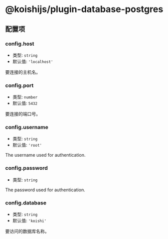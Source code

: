 # @koishijs/plugin-database-postgres

## 配置项

### config.host

- 类型: `string`
- 默认值: `'localhost'`

要连接的主机名。

### config.port

- 类型: `number`
- 默认值: `5432`

要连接的端口号。

### config.username

- 类型: `string`
- 默认值: `'root'`

The username used for authentication.

### config.password

- 类型: `string`

The password used for authentication.

### config.database

- 类型: `string`
- 默认值: `'koishi'`

要访问的数据库名称。
